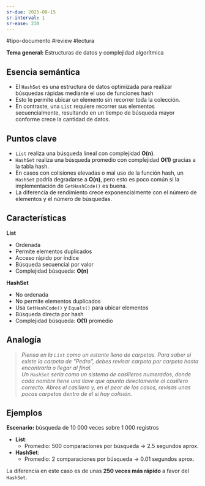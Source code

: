 ```yaml
---
sr-due: 2025-08-15
sr-interval: 1
sr-ease: 230
---
```



#tipo-documento #review #lectura  

**Tema general:** Estructuras de datos y complejidad algorítmica
## Esencia semántica

+ El `HashSet` es una estructura de datos optimizada para realizar búsquedas rápidas mediante el uso de funciones hash
+ Esto le permite ubicar un elemento sin recorrer toda la colección.
+  En contraste, una `List` requiere recorrer sus elementos secuencialmente, resultando en un tiempo de búsqueda mayor conforme crece la cantidad de datos.
## Puntos clave

- `List` realiza una búsqueda lineal con complejidad **O(n)**.
- `HashSet` realiza una búsqueda promedio con complejidad **O(1)** gracias a la tabla hash.
- En casos con colisiones elevadas o mal uso de la función hash, un `HashSet` podría degradarse a **O(n)**, pero esto es poco común si la implementación de `GetHashCode()` es buena.
- La diferencia de rendimiento crece exponencialmente con el número de elementos y el número de búsquedas.

## Características

**List**
- Ordenada
- Permite elementos duplicados
- Acceso rápido por índice
- Búsqueda secuencial por valor
- Complejidad búsqueda: **O(n)**

**HashSet**
- No ordenada
- No permite elementos duplicados
- Usa `GetHashCode()` y `Equals()` para ubicar elementos
- Búsqueda directa por hash
- Complejidad búsqueda: **O(1)** promedio
## Analogía
> *Piensa en la `List` como un estante lleno de carpetas. Para saber si existe la carpeta de "Pedro", debes revisar carpeta por carpeta hasta encontrarla o llegar al final.  
> Un `HashSet` sería como un sistema de casilleros numerados, donde cada nombre tiene una llave que apunta directamente al casillero correcto. Abres el casillero y, en el peor de los casos, revisas unas pocas carpetas dentro de él si hay colisión.*
## Ejemplos

 **Escenario:** búsqueda de 10 000 veces sobre 1 000 registros
- **List**:
    - Promedio: 500 comparaciones por búsqueda → 2.5 segundos aprox.
- **HashSet**:
    - Promedio: 2 comparaciones por búsqueda → 0.01 segundos aprox.

La diferencia en este caso es de unas **250 veces más rápido** a favor del `HashSet`.